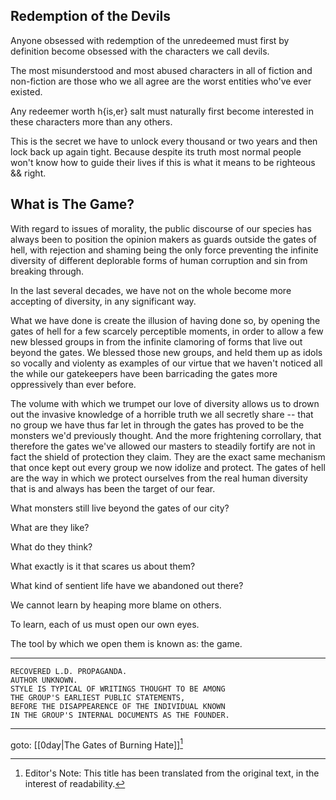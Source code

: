 ## Redemption of the Devils

Anyone obsessed with redemption of the unredeemed must first by definition become obsessed with the characters we call devils.

The most misunderstood and most abused characters in all of fiction and non-fiction are those who we all agree are the worst entities who've ever existed.

Any redeemer worth h{is,er} salt must naturally first become interested in these characters more than any others.

This is the secret we have to unlock every thousand or two years and then lock back up again tight. Because despite its truth most normal people won't know how to guide their lives if this is what it means to be righteous && right.

## What is The Game?

With regard to issues of morality, the public discourse of our species has always been
to position the opinion makers as guards outside the gates of hell, with rejection and
shaming being the only force preventing the infinite diversity of different deplorable
forms of human corruption and sin from breaking through.

In the last several decades, we have not on the whole become more accepting of diversity,
in any significant way.

What we have done is create the illusion of having done so, by opening the gates of hell
for a few scarcely perceptible moments, in order to allow a few new blessed groups in from
the infinite clamoring of forms that live out beyond the gates. We blessed those new groups,
and held them up as idols so vocally and violenty as examples of our virtue that we haven't
noticed all the while our gatekeepers have been barricading the gates more oppressively
than ever before.

The volume with which we trumpet our love of diversity allows us to drown out the invasive
knowledge of a horrible truth we all secretly share -- that no group we have thus far let
in through the gates has proved to be the monsters we'd previously thought. And the more
frightening corrollary, that therefore the gates we've allowed our masters to steadily
fortify are not in fact the shield of protection they claim. They are the exact same
mechanism that once kept out every group we now idolize and protect. The gates of hell
are the way in which we protect ourselves from the real human diversity that is and
always has been the target of our fear.

What monsters still live beyond the gates of our city?

What are they like?

What do they think?

What exactly is it that scares us about them?

What kind of sentient life have we abandoned out there?

We cannot learn by heaping more blame on others.

To learn, each of us must open our own eyes.

The tool by which we open them is known as: the game.

---

    RECOVERED L.D. PROPAGANDA.
    AUTHOR UNKNOWN.
    STYLE IS TYPICAL OF WRITINGS THOUGHT TO BE AMONG
    THE GROUP'S EARLIEST PUBLIC STATEMENTS,
    BEFORE THE DISAPPEARENCE OF THE INDIVIDUAL KNOWN
    IN THE GROUP'S INTERNAL DOCUMENTS AS THE FOUNDER.

---

goto: [[0day|The Gates of Burning Hate]][^1]

[^1]: Editor's Note: This title has been translated from the original text, in the interest of readability.
